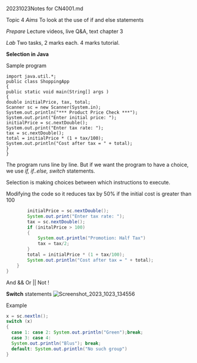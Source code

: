 20231023Notes for CN4001.md


Topic 4
*Aims*
To look at the use of if and else statements

*Prepare*
Lecture videos, live Q&A, text chapter 3

*Lab*
Two tasks, 2 marks each. 4 marks tutorial.


**Selection in Java**

Sample program

```
import java.util.*; 
public class ShoppingApp
{
public static void main(String[] args ) 
{
double initialPrice, tax, total;
Scanner sc = new Scanner(System.in);
System.out.println("*** Product Price Check ***");
System.out.print("Enter initial price: "); 
initialPrice = sc.nextDouble(); 
System.out.print("Enter tax rate: "); 
tax = sc.nextDouble(); 
total = initialPrice * (1 + tax/100); 
System.out.println("Cost after tax = " + total); 
}
}
```
The program runs line by line. But if we want the program to have a choice, we use *if, if..else, switch* statements.

Selection is making choices between which instructions to execute.

Modifying the code so it reduces tax by 50% if the initial cost is greater than 100

```java
	    initialPrice = sc.nextDouble(); 		
        System.out.print("Enter tax rate: "); 
	    tax = sc.nextDouble();
	    if (initalPrice > 100)
	    {
	        System.out.println("Promotion: Half Tax")
	        tax = tax/2;
	    }
        total = initialPrice * (1 + tax/100); 
	    System.out.println("Cost after tax = " + total);
    }
}
```

And &&
Or ||
Not !

**Switch** statements
![Screenshot_2023_1023_134556](Screenshot_2023_1023_134556.png)

Example

```java
x = sc.nextln();
switch (x)
{
  case 1: case 2: System.out.println("Green");break;
  case 3: case 4:
  System.out.println("Blus"); break;
  default: System.out.println("No such group")
}
```

